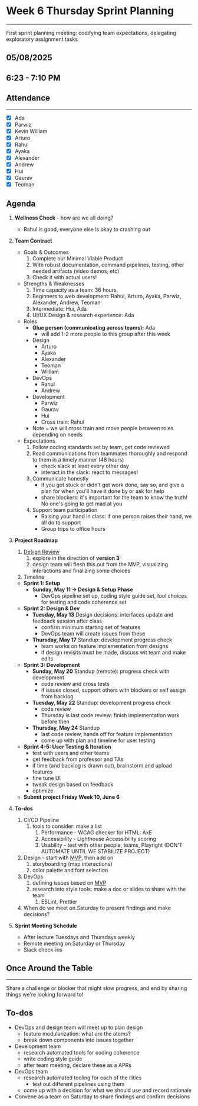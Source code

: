 # Week 6 Thursday Sprint Planning
--- 
First sprint planning meeting: codifying team expectations, delegating exploratory assignment tasks

## 05/08/2025
## 6:23 - 7:10 PM

## Attendance
---
- [x] Ada
- [x] Parwiz
- [x] Kevin William
- [x] Arturo
- [x] Rahul
- [x] Ayaka
- [x] Alexander
- [x] Andrew
- [x] Hui
- [x] Gaurav
- [x] Teoman
  
## Agenda
1. **Wellness Check** - how are we all doing?
   - Rahul is good, everyone else is okay to crashing out
2. **Team Contract**
   - Goals & Outcomes
      1. Complete our Minimal Viable Product 
      2. With robust documentation, command pipelines, testing, other needed artifacts (video demos, etc)
      3. Check it with actual users!
   - Strengths & Weaknesses
      1. Time capacity as a team: 36 hours
      2. Beginners to web development: Rahul, Arturo, Ayaka, Parwiz, Alexander, Andrew, Teoman
      3. Intermediate: Hui, Ada
      4. UI/UX Design & research experience: Ada
   - Roles
      - **Glue person (communicating across teams):** Ada
         - will add 1-2 more people to this group after this week
      - Design
         - Arturo
         - Ayaka
         - Alexander
         - Teoman
         - William
      - DevOps
         - Rahul
         - Andrew
      - Development
         - Parwiz
         - Gaurav
         - Hui
         - Cross train: Rahul
      - Note = we will cross train and move people between roles depending on needs
   - Expectations 
      1. Follow coding standards set by team, get code reviewed
      2. Read communications from teammates thoroughly and respond to them in a timely manner (48 hours)
         - check slack at least every other day
         - interact in the slack: react to messages!
      3. Communicate honestly
         - if you got stuck or didn't get work done, say so, and give a plan for when you'll have it done by or ask for help
         - share blockers: it's important for the team to know the truth! No one's going to get mad at you
      4. Support team participation
         - Raising your hand in class: if one person raises their hand, we all do to support
         - Group trips to office hours
3. **Project Roadmap**
   1. [Design Review](https://miro.com/app/board/uXjVI-s3M8k=/?moveToWidget=3458764626234861431&cot=14)
      1. explore in the direction of **version 3**
      2. design team will flesh this out from the MVP, visualizing interactions and finalizing some choices
   2. Timeline
   - **Sprint 1: Setup**
     -  **Sunday, May 11 -> Design & Setup Phase** 
         - DevOps pipeline set up, coding style guide set, tool choices for testing and code coherence set
   - **Sprint 2: Design & Dev**
     -  **Tuesday, May 13** Design decisions: interfaces update and feedback session after class
        -  confirm minimum starting set of features
        -  DevOps team will create issues from these
     - **Thursday, May 17** Standup: development progress check
       - team works on feature implementation from designs
       - if design revisits must be made, discuss wit team and make edits
   - **Sprint 3: Development**
     - **Sunday, May 20** Standup (remote): progress check with development
       - code review and cross tests
       - if issues closed, support others with blockers or self assign from backlog
     - **Tuesday, May 22** Standup: development progress check
       - code review
       - Thursday is last code review: finish implementation work before then
     - **Thursday, May 24** Standup
       - last code review, hands off for feature implementation
       - come up with plan and timeline for user testing
   - **Sprint 4-5: User Testing & Iteration**
     - test with users and other teams
     - get feedback from professor and TAs
     - if time (and backlog is drawn out), brainstorm and upload features
     - fine tune UI
     - tweak design based on feedback
     - optimize
   - **Submit project Friday Week 10, June 6**
  
1. **To-dos**
   1. CI/CD Pipeline
      1. tools to consider: make a list
         1. Performance - WCAG checker for HTML: AxE
         2. Accessibility - Lighthouse Accessibility scoring
         3. Usability - test with other people, teams, Playright (DON'T AUTOMATE UNTIL WE STABILIZE PROJECT)
   2. Design - start with [MVP](https://docs.google.com/document/d/1gw2O-qc4-TcafjCcNl9bC26Pxjly1q1tGmnjsovB9b4/edit?tab=t.0), then add on
      1. storyboarding (map interactions)
      2. color palette and font selection
   3. DevOps
      1. defining issues based on [MVP](https://docs.google.com/document/d/1gw2O-qc4-TcafjCcNl9bC26Pxjly1q1tGmnjsovB9b4/edit?tab=t.0)
      2. research into style tools: make a doc or slides to share with the team
         1. ESLint, Prettier
   4. When do we meet on Saturday to present findings and make decisions?
2. **Sprint Meeting Schedule**
   - After lecture Tuesdays and Thursdays weekly
   - Remote meeting on Saturday or Thursday
   - Slack check-ins

## Once Around the Table
---
Share a challenge or blocker that might slow progress, and end by sharing things we're looking forward to!

## To-dos
- DevOps and design team will meet up to plan design
  - feature modularization: what are the atoms?
  - break down components into issues together
- Development team
  - research automated tools for coding coherence
  - write coding style guide
  - after team meeting, declare these as a APRs
- DevOps team
  - research automated tooling for each of the ilities
    - test out different pipelines using them
  - come up with a decision for what we should use and record rationale
- Convene as a team on Saturday to share findings and confirm decisions
